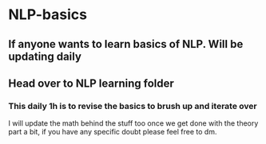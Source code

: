 # NLP-basics
## If anyone wants to learn basics of NLP. Will be updating daily
 ## Head over to NLP learning folder
  

### This daily 1h is to revise the basics to brush up and iterate over 

I will update the math behind the stuff too once we get done with the theory part a bit, if you have any specific doubt please feel free to dm. 
  
